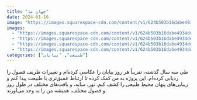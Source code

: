 ```yaml
---
title: "جهان ما"
date: 2024-01-16
image: "https://images.squarespace-cdn.com/content/v1/624b503b16dabe4934de72a7/1649102926051-V9ZDE71GAH0RAQ4X9JBS/MatthiasHeiderich-082.jpg?format=2500w"
images:
  - "https://images.squarespace-cdn.com/content/v1/624b503b16dabe4934de72a7/1649102926073-3AMALD7984DLYFK155YR/MHeiderich-Southbound04.jpg?format=2500w"
  - "https://images.squarespace-cdn.com/content/v1/624b503b16dabe4934de72a7/1649102926062-X4FDKLBUG94SH9ZVPHST/MHeiderich-NIP01.jpg?format=2500w"
  - "https://images.squarespace-cdn.com/content/v1/624b503b16dabe4934de72a7/1649102926084-YIFRRVYN9J86HWU5QYU3/MHeiderich-Southbound01.jpg?format=2500w"
  - "https://images.squarespace-cdn.com/content/v1/624b503b16dabe4934de72a7/1649102926051-V9ZDE71GAH0RAQ4X9JBS/MatthiasHeiderich-082.jpg?format=2500w"
categories: ["طبیعت", "بیابان"]
---
```


طی سه سال گذشته، تقریباً هر روز بیابان را عکاسی کرده‌ام و تغییرات ظریف فصول را ردیابی کرده‌ام. 
این پروژه به من کمک کرده تا ارتباط عمیق‌تری با طبیعت پیدا کنم و زیبایی‌های پنهان محیط طبیعی را کشف کنم.
نور، سایه، و بافت‌های مختلف در طول روز و فصول مختلف، همیشه من را به وجد می‌آورند.
